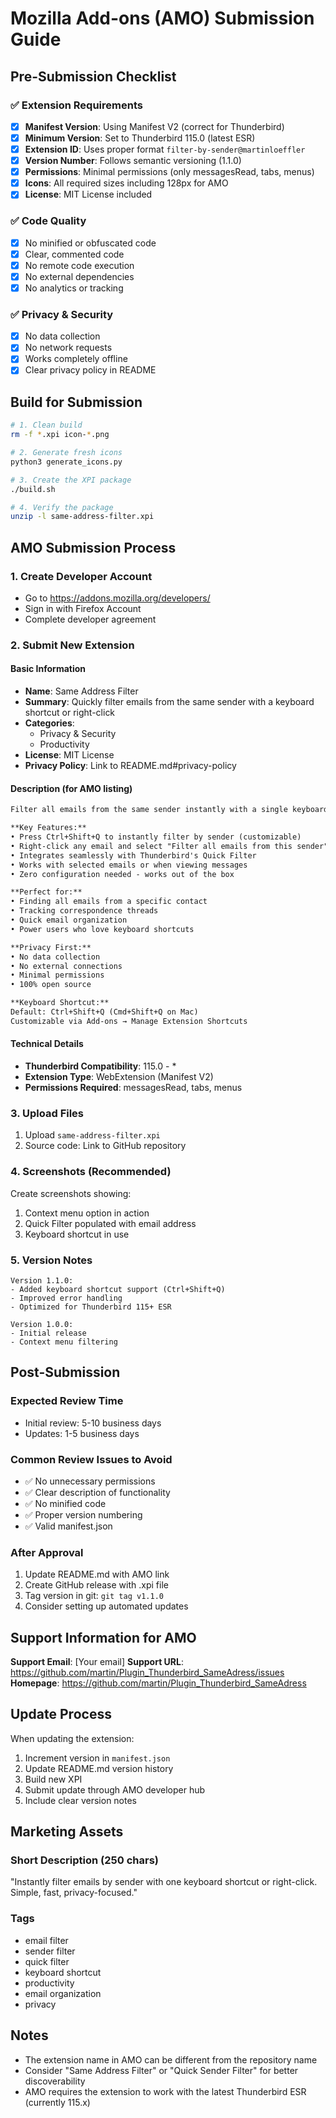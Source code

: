 # Mozilla Add-ons (AMO) Submission Guide

## Pre-Submission Checklist

### ✅ Extension Requirements

- [x] **Manifest Version**: Using Manifest V2 (correct for Thunderbird)
- [x] **Minimum Version**: Set to Thunderbird 115.0 (latest ESR)
- [x] **Extension ID**: Uses proper format `filter-by-sender@martinloeffler`
- [x] **Version Number**: Follows semantic versioning (1.1.0)
- [x] **Permissions**: Minimal permissions (only messagesRead, tabs, menus)
- [x] **Icons**: All required sizes including 128px for AMO
- [x] **License**: MIT License included

### ✅ Code Quality

- [x] No minified or obfuscated code
- [x] Clear, commented code
- [x] No remote code execution
- [x] No external dependencies
- [x] No analytics or tracking

### ✅ Privacy & Security

- [x] No data collection
- [x] No network requests
- [x] Works completely offline
- [x] Clear privacy policy in README

## Build for Submission

```bash
# 1. Clean build
rm -f *.xpi icon-*.png

# 2. Generate fresh icons
python3 generate_icons.py

# 3. Create the XPI package
./build.sh

# 4. Verify the package
unzip -l same-address-filter.xpi
```

## AMO Submission Process

### 1. Create Developer Account

- Go to https://addons.mozilla.org/developers/
- Sign in with Firefox Account
- Complete developer agreement

### 2. Submit New Extension

#### Basic Information

- **Name**: Same Address Filter
- **Summary**: Quickly filter emails from the same sender with a keyboard shortcut or right-click
- **Categories**:
  - Privacy & Security
  - Productivity
- **License**: MIT License
- **Privacy Policy**: Link to README.md#privacy-policy

#### Description (for AMO listing)

```markdown
Filter all emails from the same sender instantly with a single keyboard shortcut or right-click!

**Key Features:**
• Press Ctrl+Shift+Q to instantly filter by sender (customizable)
• Right-click any email and select "Filter all emails from this sender"
• Integrates seamlessly with Thunderbird's Quick Filter
• Works with selected emails or when viewing messages
• Zero configuration needed - works out of the box

**Perfect for:**
• Finding all emails from a specific contact
• Tracking correspondence threads
• Quick email organization
• Power users who love keyboard shortcuts

**Privacy First:**
• No data collection
• No external connections
• Minimal permissions
• 100% open source

**Keyboard Shortcut:**
Default: Ctrl+Shift+Q (Cmd+Shift+Q on Mac)
Customizable via Add-ons → Manage Extension Shortcuts
```

#### Technical Details

- **Thunderbird Compatibility**: 115.0 - \*
- **Extension Type**: WebExtension (Manifest V2)
- **Permissions Required**: messagesRead, tabs, menus

### 3. Upload Files

1. Upload `same-address-filter.xpi`
2. Source code: Link to GitHub repository

### 4. Screenshots (Recommended)

Create screenshots showing:

1. Context menu option in action
2. Quick Filter populated with email address
3. Keyboard shortcut in use

### 5. Version Notes

```
Version 1.1.0:
- Added keyboard shortcut support (Ctrl+Shift+Q)
- Improved error handling
- Optimized for Thunderbird 115+ ESR

Version 1.0.0:
- Initial release
- Context menu filtering
```

## Post-Submission

### Expected Review Time

- Initial review: 5-10 business days
- Updates: 1-5 business days

### Common Review Issues to Avoid

- ✅ No unnecessary permissions
- ✅ Clear description of functionality
- ✅ No minified code
- ✅ Proper version numbering
- ✅ Valid manifest.json

### After Approval

1. Update README.md with AMO link
2. Create GitHub release with .xpi file
3. Tag version in git: `git tag v1.1.0`
4. Consider setting up automated updates

## Support Information for AMO

**Support Email**: [Your email]
**Support URL**: https://github.com/martin/Plugin_Thunderbird_SameAdress/issues
**Homepage**: https://github.com/martin/Plugin_Thunderbird_SameAdress

## Update Process

When updating the extension:

1. Increment version in `manifest.json`
2. Update README.md version history
3. Build new XPI
4. Submit update through AMO developer hub
5. Include clear version notes

## Marketing Assets

### Short Description (250 chars)

"Instantly filter emails by sender with one keyboard shortcut or right-click. Simple, fast, privacy-focused."

### Tags

- email filter
- sender filter
- quick filter
- keyboard shortcut
- productivity
- email organization
- privacy

## Notes

- The extension name in AMO can be different from the repository name
- Consider "Same Address Filter" or "Quick Sender Filter" for better discoverability
- AMO requires the extension to work with the latest Thunderbird ESR (currently 115.x)
